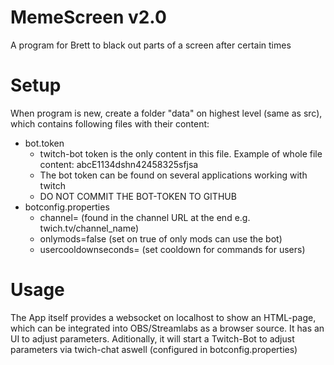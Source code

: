 # MemeScreen v2.0
A program for Brett to black out parts of a screen after certain times

# Setup
When program is new, create a folder "data" on highest level (same as src), which contains following files with their content:
* bot.token
  * twitch-bot token is the only content in this file. Example of whole file content: abcE1134dshn42458325sfjsa
  * The bot token can be found on several applications working with twitch
  * DO NOT COMMIT THE BOT-TOKEN TO GITHUB
* botconfig.properties
  * channel=<channel name> (found in the channel URL at the end e.g. twich.tv/channel_name)
  * onlymods=false (set on true of only mods can use the bot)
  * usercooldownseconds=<cooldown> (set cooldown for commands for users)

# Usage
The App itself provides a websocket on localhost to show an HTML-page, which can be integrated into OBS/Streamlabs as a browser source.
It has an UI to adjust parameters. Aditionally, it will start a Twitch-Bot to adjust parameters via twich-chat aswell (configured in botconfig.properties)